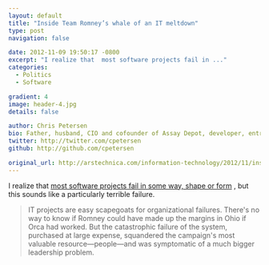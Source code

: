 ```yaml
---
layout: default
title: "Inside Team Romney’s whale of an IT meltdown"
type: post
navigation: false

date: 2012-11-09 19:50:17 -0800
excerpt: "I realize that  most software projects fail in ..."
categories:
  - Politics
  - Software

gradient: 4
image: header-4.jpg
details: false

author: Chris Petersen
bio: Father, husband, CIO and cofounder of Assay Depot, developer, entrepreneur and technologist.
twitter: http://twitter.com/cpetersen
github: http://github.com/cpetersen

original_url: http://arstechnica.com/information-technology/2012/11/inside-team-romneys-whale-of-an-it-meltdown/
---
```



I realize that  [most software projects fail in some way, shape or form](http://www.galorath.com/wp/software-project-failure-costs-billions-better-estimation-planning-can-help.php) , but this sounds like a particularly terrible failure.

 > IT projects are easy scapegoats for organizational failures. There's no way to know if Romney could have made up the margins in Ohio if Orca had worked. But the catastrophic failure of the system, purchased at large expense, squandered the campaign's most valuable resource—people—and was symptomatic of a much bigger leadership problem.


